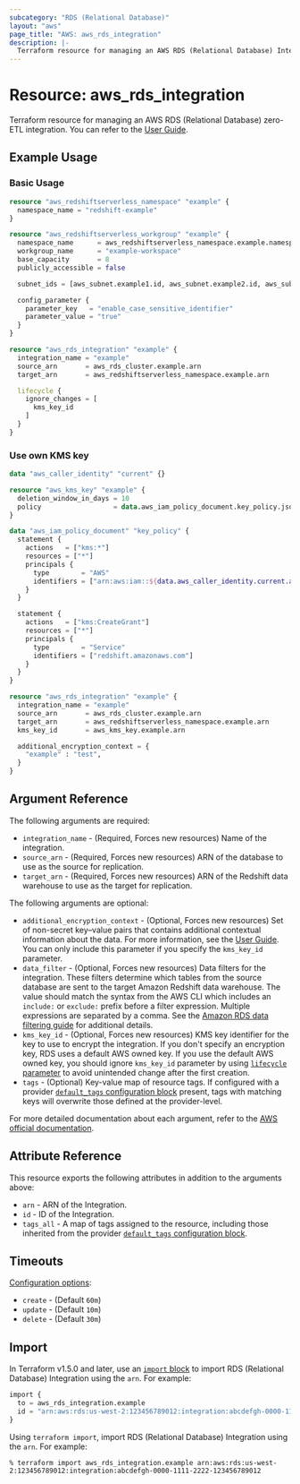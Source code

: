 ```yaml
---
subcategory: "RDS (Relational Database)"
layout: "aws"
page_title: "AWS: aws_rds_integration"
description: |-
  Terraform resource for managing an AWS RDS (Relational Database) Integration.
---
```


# Resource: aws_rds_integration

Terraform resource for managing an AWS RDS (Relational Database) zero-ETL integration. You can refer to the [User Guide](https://docs.aws.amazon.com/AmazonRDS/latest/AuroraUserGuide/zero-etl.setting-up.html).

## Example Usage

### Basic Usage

```terraform
resource "aws_redshiftserverless_namespace" "example" {
  namespace_name = "redshift-example"
}

resource "aws_redshiftserverless_workgroup" "example" {
  namespace_name      = aws_redshiftserverless_namespace.example.namespace_name
  workgroup_name      = "example-workspace"
  base_capacity       = 8
  publicly_accessible = false

  subnet_ids = [aws_subnet.example1.id, aws_subnet.example2.id, aws_subnet.example3.id]

  config_parameter {
    parameter_key   = "enable_case_sensitive_identifier"
    parameter_value = "true"
  }
}

resource "aws_rds_integration" "example" {
  integration_name = "example"
  source_arn       = aws_rds_cluster.example.arn
  target_arn       = aws_redshiftserverless_namespace.example.arn

  lifecycle {
    ignore_changes = [
      kms_key_id
    ]
  }
}
```

### Use own KMS key

```terraform
data "aws_caller_identity" "current" {}

resource "aws_kms_key" "example" {
  deletion_window_in_days = 10
  policy                  = data.aws_iam_policy_document.key_policy.json
}

data "aws_iam_policy_document" "key_policy" {
  statement {
    actions   = ["kms:*"]
    resources = ["*"]
    principals {
      type        = "AWS"
      identifiers = ["arn:aws:iam::${data.aws_caller_identity.current.account_id}:root"]
    }
  }

  statement {
    actions   = ["kms:CreateGrant"]
    resources = ["*"]
    principals {
      type        = "Service"
      identifiers = ["redshift.amazonaws.com"]
    }
  }
}

resource "aws_rds_integration" "example" {
  integration_name = "example"
  source_arn       = aws_rds_cluster.example.arn
  target_arn       = aws_redshiftserverless_namespace.example.arn
  kms_key_id       = aws_kms_key.example.arn

  additional_encryption_context = {
    "example" : "test",
  }
}
```

## Argument Reference

The following arguments are required:

* `integration_name` - (Required, Forces new resources) Name of the integration.
* `source_arn` - (Required, Forces new resources) ARN of the database to use as the source for replication.
* `target_arn` - (Required, Forces new resources) ARN of the Redshift data warehouse to use as the target for replication.

The following arguments are optional:

* `additional_encryption_context` - (Optional, Forces new resources) Set of non-secret key–value pairs that contains additional contextual information about the data.
For more information, see the [User Guide](https://docs.aws.amazon.com/kms/latest/developerguide/concepts.html#encrypt_context).
You can only include this parameter if you specify the `kms_key_id` parameter.
* `data_filter` - (Optional, Forces new resources) Data filters for the integration.
These filters determine which tables from the source database are sent to the target Amazon Redshift data warehouse.
The value should match the syntax from the AWS CLI which includes an `include:` or `exclude:` prefix before a filter expression.
Multiple expressions are separated by a comma.
See the [Amazon RDS data filtering guide](https://docs.aws.amazon.com/AmazonRDS/latest/AuroraUserGuide/zero-etl.filtering.html) for additional details.
* `kms_key_id` - (Optional, Forces new resources) KMS key identifier for the key to use to encrypt the integration.
If you don't specify an encryption key, RDS uses a default AWS owned key.
If you use the default AWS owned key, you should ignore `kms_key_id` parameter by using [`lifecycle` parameter](https://developer.hashicorp.com/terraform/language/meta-arguments/lifecycle#ignore_changes) to avoid unintended change after the first creation.
* `tags` - (Optional) Key-value map of resource tags. If configured with a provider [`default_tags` configuration block](https://registry.terraform.io/providers/hashicorp/aws/latest/docs#default_tags-configuration-block) present, tags with matching keys will overwrite those defined at the provider-level.

For more detailed documentation about each argument, refer to the [AWS official documentation](https://docs.aws.amazon.com/cli/latest/reference/rds/create-integration.html).

## Attribute Reference

This resource exports the following attributes in addition to the arguments above:

* `arn` - ARN of the Integration.
* `id` - ID of the Integration.
* `tags_all` - A map of tags assigned to the resource, including those inherited from the provider [`default_tags` configuration block](https://registry.terraform.io/providers/hashicorp/aws/latest/docs#default_tags-configuration-block).

## Timeouts

[Configuration options](https://developer.hashicorp.com/terraform/language/resources/syntax#operation-timeouts):

* `create` - (Default `60m`)
* `update` - (Default `10m`)
* `delete` - (Default `30m`)

## Import

In Terraform v1.5.0 and later, use an [`import` block](https://developer.hashicorp.com/terraform/language/import) to import RDS (Relational Database) Integration using the `arn`. For example:

```terraform
import {
  to = aws_rds_integration.example
  id = "arn:aws:rds:us-west-2:123456789012:integration:abcdefgh-0000-1111-2222-123456789012"
}
```

Using `terraform import`, import RDS (Relational Database) Integration using the `arn`. For example:

```console
% terraform import aws_rds_integration.example arn:aws:rds:us-west-2:123456789012:integration:abcdefgh-0000-1111-2222-123456789012
```
